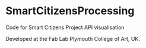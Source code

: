 # SmartCitizensProcessing

Code for Smart Citizens Project API visualisation

Developed at the Fab Lab Plymouth College of Art, UK.

